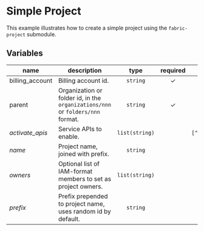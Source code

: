 # Simple Project

This example illustrates how to create a simple project using the `fabric-project` submodule.


<!-- BEGIN TFDOC -->
## Variables

| name | description | type | required | default |
|---|---|:---: |:---:|:---:|
| billing_account | Billing account id. | <code title="">string</code> | ✓ |  |
| parent | Organization or folder id, in the `organizations/nnn` or `folders/nnn` format. | <code title="">string</code> | ✓ |  |
| *activate_apis* | Service APIs to enable. | <code title="list&#40;string&#41;">list(string)</code> |  | <code title="">["compute.googleapis.com"]</code> |
| *name* | Project name, joined with prefix. | <code title="">string</code> |  | <code title="">fabric-project</code> |
| *owners* | Optional list of IAM-format members to set as project owners. | <code title="list&#40;string&#41;">list(string)</code> |  | <code title="">[]</code> |
| *prefix* | Prefix prepended to project name, uses random id by default. | <code title="">string</code> |  | <code title=""></code> |


<!-- END TFDOC -->
